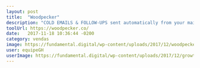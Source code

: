 ```yaml
---
layout: post
title:  "Woodpecker"
description: "COLD EMAILS & FOLLOW-UPS sent automatically from your mailbox."
toolUrl: https://woodpecker.co/
date:   2017-11-18 10:36:44 -0200
category: vendas
image: https://fundamental.digital/wp-content/uploads/2017/12/woodpecker.png
user: equipeGH
userImage: https://fundamental.digital/wp-content/uploads/2017/12/growth-4.png
---
```

